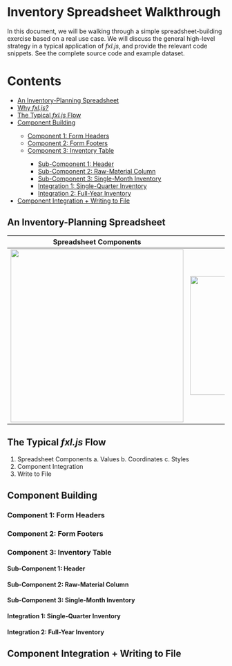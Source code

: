 # Inventory Spreadsheet Walkthrough

In this document, we will be walking through a simple spreadsheet-building exercise based on a real use case. We will discuss the general high-level strategy in a typical application of _fxl.js_, and provide the relevant code snippets. See the complete source code and example dataset.

# Contents

<ul>
  <li><a href="#an-inventory-planning-spreadsheet">An Inventory-Planning Spreadsheet</a></li>
  <li><a href="#why-fxljs">Why <i>fxl.js?</i></a></li>
  <li><a href="#the-typical-fxljs-flow">The Typical <i>fxl.js</i> Flow</a></li>
  <li><a href="#component-building">Component Building</a></li>
    <ul>
      <li><a href="#component-1-form-headers">Component 1: Form Headers</a></li>
      <li><a href="#component-2-form-footers">Component 2: Form Footers</a></li>
      <li><a href="#component-3-inventory-table">Component 3: Inventory Table</a></li>
      <ul>
        <li> <a href="#sub-component-1-header">Sub-Component 1: Header</a></li>
        <li> <a href="#sub-component-2-raw-material-column">Sub-Component 2: Raw-Material Column</a></li>
        <li> <a href="#sub-component-3-single-month-inventory">Sub-Component 3: Single-Month Inventory</a></li>
        <li> <a href="#integration-1-single-quarter-inventory">Integration 1: Single-Quarter Inventory</a></li>
        <li> <a href="#integration-1-full-year-inventory">Integration 2: Full-Year Inventory</a></li>
      </ul>
   </ul>
  <li><a href="#component-integration-writing-to-file">Component Integration + Writing to File</a></li>
</ul>

## An Inventory-Planning Spreadsheet

<p align="center"></p>
<table>
    <thead>
        <tr>
            <th align="center">Spreadsheet Components</th>
            <th align="center">Page 1</th>
            <th align="center">Page 2</th>
        </tr>
    </thead>
    <tbody>
        <tr>
            <td align="center">
                <img src="https://i.imgur.com/PYyW3Dr.png" width="400" />
            </td>
            <td align="center">
                <img src="https://i.imgur.com/cFYZVSl.png" width="275" />
            </td>
            <td align="center">
                <img src="https://i.imgur.com/SLqJbtH.png" width="275" />
            </td>
        </tr>
    </tbody>
</table>
<p></p>

## The Typical _fxl.js_ Flow

1. Spreadsheet Components
	 a. Values
	 b. Coordinates
	 c. Styles
2. Component Integration
3. Write to File

## Component Building

### Component 1: Form Headers

### Component 2: Form Footers

### Component 3: Inventory Table

#### Sub-Component 1: Header

#### Sub-Component 2: Raw-Material Column

#### Sub-Component 3: Single-Month Inventory

#### Integration 1: Single-Quarter Inventory

#### Integration 2: Full-Year Inventory

## Component Integration + Writing to File
